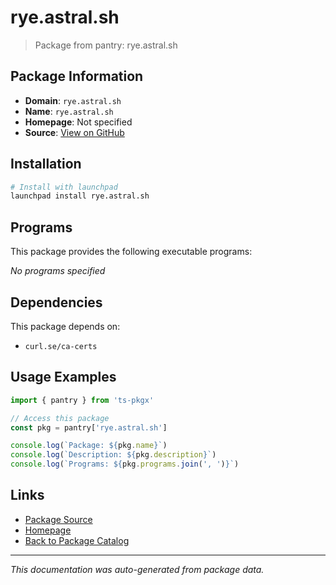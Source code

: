 # rye.astral.sh

> Package from pantry: rye.astral.sh

## Package Information

- **Domain**: `rye.astral.sh`
- **Name**: `rye.astral.sh`
- **Homepage**: Not specified
- **Source**: [View on GitHub](https://github.com/pkgxdev/pantry/tree/main/projects/rye.astral.sh/package.yml)

## Installation

```bash
# Install with launchpad
launchpad install rye.astral.sh
```

## Programs

This package provides the following executable programs:

*No programs specified*

## Dependencies

This package depends on:

- `curl.se/ca-certs`

## Usage Examples

```typescript
import { pantry } from 'ts-pkgx'

// Access this package
const pkg = pantry['rye.astral.sh']

console.log(`Package: ${pkg.name}`)
console.log(`Description: ${pkg.description}`)
console.log(`Programs: ${pkg.programs.join(', ')}`)
```

## Links

- [Package Source](https://github.com/pkgxdev/pantry/tree/main/projects/rye.astral.sh/package.yml)
- [Homepage](#)
- [Back to Package Catalog](../../package-catalog.md)

---

*This documentation was auto-generated from package data.*
